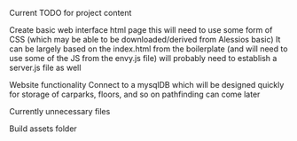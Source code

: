 Current TODO for project content

Create basic web interface html page
    this will need to use some form of CSS (which may be able to be downloaded/derived from Alessios basic)
    It can be largely based on the index.html from the boilerplate (and will need to use some of the JS from the envy.js file)
    will probably need to establish a server.js file as well

Website functionality
    Connect to a mysqlDB which will be designed quickly for storage of carparks, floors, and so on
    pathfinding can come later

Currently unnecessary files
    

Build assets folder
